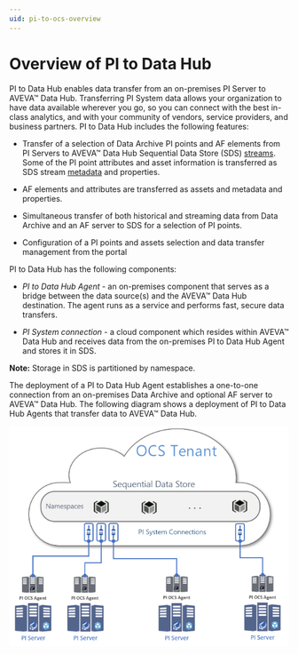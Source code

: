 ```yaml
---
uid: pi-to-ocs-overview
---
```


# Overview of PI to Data Hub

PI to Data Hub enables data transfer from an on-premises PI Server to AVEVA&trade; Data Hub. Transferring PI System data allows your organization to have data available wherever you go, so you can connect with the best in-class analytics, and with your community of vendors, service providers, and business partners. PI to Data Hub includes the following features:

* Transfer of a selection of Data Archive PI points and AF elements from PI Servers to AVEVA&trade; Data Hub Sequential Data Store (SDS) [streams](xref:sdsStreams). Some of the PI point attributes and asset information is transferred as SDS stream [metadata](xref:sds-streams-metadata) and properties.

* AF elements and attributes are transferred as assets and metadata and properties.

* Simultaneous transfer of both historical and streaming data from Data Archive and an AF server to SDS for a selection of PI points.

* Configuration of a PI points and assets selection and data transfer management from the portal

PI to Data Hub has the following components:

- *PI to Data Hub Agent* - an on-premises component that serves as a bridge between the data source(s) and the AVEVA&trade; Data Hub destination. The agent runs as a service and performs fast, secure data transfers.

- *PI System connection* - a cloud component which resides within AVEVA&trade; Data Hub and receives data from the on-premises PI to Data Hub Agent and stores it in SDS.

**Note:** Storage in SDS is partitioned by namespace.

The deployment of a PI to Data Hub Agent establishes a one-to-one connection from an on-premises Data Archive and optional AF server to AVEVA™ Data Hub. The following diagram shows a deployment of PI to Data Hub Agents that transfer data to AVEVA™ Data Hub.

![PI to Data Hub](../../images/ocs-diagram.png)

